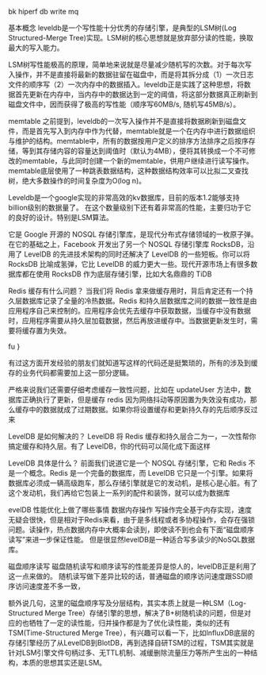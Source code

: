 bk hiperf  db write mq


基本概念
leveldb是一个写性能十分优秀的存储引擎，是典型的LSM树(Log Structured-Merge Tree)实现。LSM树的核心思想就是放弃部分读的性能，换取最大的写入能力。

LSM树写性能极高的原理，简单地来说就是尽量减少随机写的次数。对于每次写入操作，并不是直接将最新的数据驻留在磁盘中，而是将其拆分成（1）一次日志文件的顺序写（2）一次内存中的数据插入。leveldb正是实践了这种思想，将数据首先更新在内存中，当内存中的数据达到一定的阈值，将这部分数据真正刷新到磁盘文件中，因而获得了极高的写性能（顺序写60MB/s, 随机写45MB/s）。


memtable
之前提到，leveldb的一次写入操作并不是直接将数据刷新到磁盘文件，而是首先写入到内存中作为代替，memtable就是一个在内存中进行数据组织与维护的结构。memtable中，所有的数据按用户定义的排序方法排序之后按序存储，等到其存储内容的容量达到阈值时（默认为4MB），便将其转换成一个不可修改的memtable，与此同时创建一个新的memtable，供用户继续进行读写操作。memtable底层使用了一种跳表数据结构，这种数据结构效率可以比拟二叉查找树，绝大多数操作的时间复杂度为O(log n)。


Leveldb是一个google实现的非常高效的kv数据库，目前的版本1.2能够支持billion级别的数据量了。 在这个数量级别下还有着非常高的性能，主要归功于它的良好的设计。特别是LSM算法。


它是 Google 开源的 NOSQL 存储引擎库，是现代分布式存储领域的一枚原子弹。在它的基础之上，Facebook 开发出了另一个 NOSQL 存储引擎库 RocksDB，沿用了 LevelDB 的先进技术架构的同时还解决了 LevelDB 的一些短板。你可以将 RocksDB 比喻成氢弹，它比 LevelDB 的威力更大一些。现代开源市场上有很多数据库都在使用 RocksDB 作为底层存储引擎，比如大名鼎鼎的 TiDB


Redis 缓存有什么问题？
当我们将 Redis 拿来做缓存用时，背后肯定还有一个持久层数据库记录了全量的冷热数据。Redis 和持久层数据库之间的数据一致性是由应用程序自己来控制的。应用程序会优先去缓存中获取数据，当缓存中没有数据时，应用程序需要从持久层加载数据，然后再放进缓存中。当数据更新发生时，需要将缓存置为失效。

fu 
}


有过这方面开发经验的朋友们就知道写这样的代码还是挺繁琐的，所有的涉及到缓存的业务代码都需要加上这一部分逻辑。



严格来说我们还需要仔细考虑缓存一致性问题，比如在 updateUser 方法中，数据库正确执行了更新，但是缓存 redis 因为网络抖动等原因置为失效没有成功，那么缓存中的数据就成了过期数据。如果你将设置缓存和更新持久存的先后顺序反过来

LevelDB 是如何解决的？
LevelDB 将 Redis 缓存和持久层合二为一，一次性帮你搞定缓存和持久层。有了 LevelDB，你的代码可以简化成下面这样


LevelDB 具体是什么？
前面我们说道它是一个 NOSQL 存储引擎，它和 Redis 不是一个概念。Redis 是一个完备的数据库，而 LevelDB 它只是一个引擎。如果将数据库必须成一辆高级跑车，那么存储引擎就是它的发动机，是核心是心脏。有了这个发动机，我们再给它包装上一系列的配件和装饰，就可以成为数据库


evelDB 性能优化上做了哪些事情
数据内存操作
写操作完全基于内存实现，速度无疑会很快，但是相对于Redis来看，由于是多线程或者多协程操作，会存在强锁问题。读操作，热点数据内存中大概率会读到，即使读不到也会有下面“磁盘顺序读写”来进一步保证性能。
 但是很显然levelDB是一种适合写多读少的NoSQL数据库。

磁盘顺序读写
磁盘随机读写和顺序读写的性能差异是惊人的，levelDB正是利用了这一点来做的。
 随机读写做下差异比较的话，普通磁盘的顺序访问速度跟SSD顺序访问速度差不多一致，


 额外说几句，这里的磁盘顺序写及分层结构，其实本质上就是一种LSM（Log-Structured Merge Tree）存储引擎的思想，解决了B+树随机读的问题，但是对应的也牺牲了一定的读性能，归并操作都是为了优化读性能，类似的还有TSM(Time-Structured Merge Tree），有兴趣可以看一下，比如InfluxDB底层的存储引擎经历了从LevelDB到BlotDB，再到选择自研TSM的过程，TSM其实就是针对LSM引擎文件句柄过多、无TTL机制、减缓删除流量压力等所产生出的一种结构，本质的思想其实还是LSM。